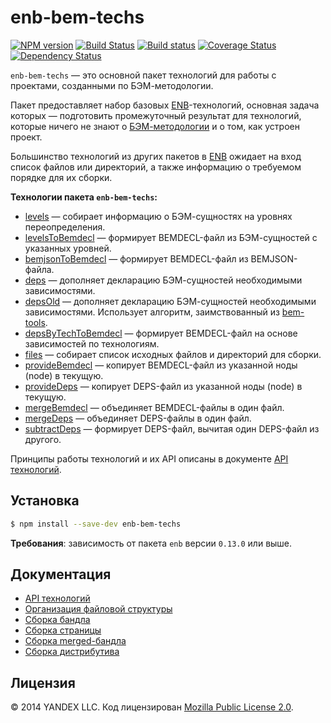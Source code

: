 # enb-bem-techs

[![NPM version](https://img.shields.io/npm/v/enb-bem-techs.svg?style=flat)](https://www.npmjs.org/package/enb-bem-techs) [![Build Status](https://img.shields.io/travis/enb/enb-bem-techs/master.svg?style=flat&label=tests)](https://travis-ci.org/enb/enb-bem-techs) [![Build status](https://img.shields.io/appveyor/ci/blond/enb-bem-techs.svg?style=flat&label=windows)](https://ci.appveyor.com/project/blond/enb-bem-techs) [![Coverage Status](https://img.shields.io/coveralls/enb/enb-bem-techs.svg?style=flat)](https://coveralls.io/r/enb/enb-bem-techs?branch=master) [![Dependency Status](https://img.shields.io/david/enb/enb-bem-techs.svg?style=flat)](https://david-dm.org/enb/enb-bem-techs)

`enb-bem-techs` — это основной пакет технологий для работы с проектами, созданными по БЭМ-методологии.

Пакет предоставляет набор базовых [ENB](https://github.com/enb/enb)-технологий, основная задача которых — подготовить промежуточный результат для технологий, которые ничего не знают о [БЭМ-методологии](https://ru.bem.info/method/) и о том, как устроен проект.

Большинство технологий из других пакетов в [ENB](https://github.com/enb/enb) ожидает на вход список файлов или директорий, а также информацию о требуемом порядке для их сборки.

**Технологии пакета `enb-bem-techs`:**

* [levels](docs/api/api.ru.md#levels) — cобирает информацию о БЭМ-сущностях на уровнях переопределения.
* [levelsToBemdecl](docs/api/api.ru.md#levelstobemdecl) — формирует BEMDECL-файл из БЭМ-сущностей с указанных уровней.
* [bemjsonToBemdecl](docs/api/api.ru.md#bemjsontobemdecl) — формирует BEMDECL-файл из BEMJSON-файла.
* [deps](docs/api/api.ru.md#deps) — дополняет декларацию БЭМ-сущностей необходимыми зависимостями.
* [depsOld](docs/api/api.ru.md#depsold) — дополняет декларацию БЭМ-сущностей необходимыми зависимостями. Использует алгоритм, заимствованный из [bem-tools](https://github.com/bem/bem-tools/tree/support/0.10.x).
* [depsByTechToBemdecl](docs/api/api.ru.md#depsbytechtobemdecl) — формирует BEMDECL-файл на основе зависимостей по технологиям.
* [files](docs/api/api.ru.md#files) — собирает список исходных файлов и директорий для сборки.
* [provideBemdecl](docs/api/api.ru.md#providebemdecl) — копирует BEMDECL-файл из указанной ноды (node) в текущую.
* [provideDeps](docs/api/api.ru.md#providedeps) — копирует DEPS-файл из указанной ноды (node) в текущую.
* [mergeBemdecl](docs/api/api.ru.md#mergebemdecl) — объединяет BEMDECL-файлы в один файл.
* [mergeDeps](docs/api/api.ru.md#mergedeps) — объединяет DEPS-файлы в один файл.
* [subtractDeps](docs/api/api.ru.md#subtractdeps) — формирует DEPS-файл, вычитая один DEPS-файл из другого.

Принципы работы технологий и их API описаны в документе [API технологий](docs/api/api.ru.md).

Установка
---------

```sh
$ npm install --save-dev enb-bem-techs
```

**Требования**: зависимость от пакета `enb` версии `0.13.0` или выше.

Документация
------------

* [API технологий](docs/api/api.ru.md)
* [Организация файловой структуры](https://ru.bem.info/methodology/filesystem/)
* [Сборка бандла](docs/build-bundle/build-bundle.ru.md)
* [Сборка страницы](docs/build-page/build-page.ru.md)
* [Сборка merged-бандла](docs/build-merged-bundle/build-merged-bundle.ru.md)
* [Сборка дистрибутива](docs/build-dist/build-dist.ru.md)

Лицензия
--------

© 2014 YANDEX LLC. Код лицензирован [Mozilla Public License 2.0](LICENSE.txt).
